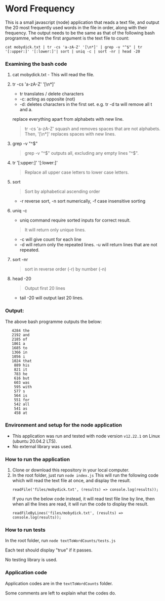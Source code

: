 # Word Frequency

This is a small javascript (node) application that reads a text file, and output the 20 most frequently used words in the file in order, along with their frequency.
The output needs to be the same as that of the following bash programme, where the first argument is the text file to count:

```
cat mobydick.txt | tr -cs 'a-zA-Z' '[\n*]' | grep -v "^$" | tr '[:upper:]' '[:lower:]'| sort | uniq -c | sort -nr | head -20
```

### Examining the bash code
1. cat mobydick.txt - This will read the file.
2. tr -cs 'a-zA-Z' '[\n*]'
    * tr translates / delete characters
    * -c: acting as opposite (not)
    * -d: deletes characters in the first set. e.g. tr -d ta will remove all t and a.

    replace everything apart from alphabets with new line.
    > tr -cs 'a-zA-Z' squash and removes spaces that are not alphabets.
    Then, '[\n*]' replaces spaces with new lines.

3. grep -v "^$"
    > grep -v "^$" outputs all, excluding any empty lines "^$".

4. tr '[:upper:]' '[:lower:]'
    > Replace all upper case letters to lower case letters.

5. sort
   > Sort by alphabetical ascending order
    * -r reverse sort, -n sort numerically, -f case insensitive sorting

6. uniq -c
    * uniq command require sorted inputs for correct result.
    > It will return only unique lines.
    * -c will give count for each line
    * -d will return only the repeated lines. -u will return lines that are not repeated.

7. sort -nr
   > sort in reverse order (-r) by number (-n)

8. head -20
    > Output first 20 lines
    * tail -20 will output last 20 lines.

### Output:
The above bash programme outputs the below:
```
   4284 the
   2192 and
   2185 of
   1861 a
   1685 to
   1366 in
   1056 i
   1024 that
    889 his
    821 it
    783 he
    616 but
    603 was
    595 with
    577 s
    564 is
    551 for
    542 all
    541 as
    458 at
```

### Environment and setup for the node application
- This application was run and tested with node version `v12.22.1` on Linux (ubuntu 20.04.2 LTS).
- No external library was used.

### How to run the application
1. Clone or download this repository in your local computer.
2. In the root folder, just run ```node index.js```
   This will run the following code which will read the text file at once, and display the result.
   ```
   readFile('files/mobydick.txt', (results) => console.log(results));
   ```
   If you run the below code instead, it will read test file line by line, then when all the lines are read, it will run the code to display the result.
   ```
   readFileByLines('files/mobydick.txt', (results) => console.log(results));
   ```

### How to run tests
In the root folder, run ```node textToWordCounts/tests.js```

Each test should display "true" if it passes.

No testing library is used.

### Application code
Application codes are in the `textToWordCounts` folder.

Some comments are left to explain what the codes do.


